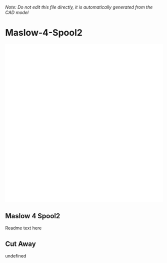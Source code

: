 ###### Note: Do not edit this file directly, it is automatically generated from the CAD model

# Maslow-4-Spool2

![](/project.svg)

## Maslow 4 Spool2


Readme text here


## Cut Away


undefined


